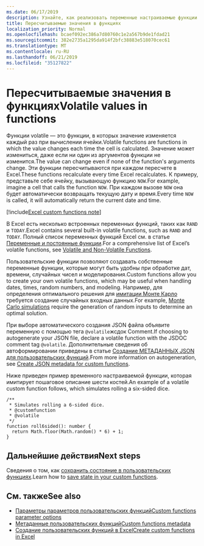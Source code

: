 ```yaml
---
ms.date: 06/17/2019
description: Узнайте, как реализовать переменные настраиваемые функции потоковой и автономной работы.
title: Пересчитываемые значения в функциях
localization_priority: Normal
ms.openlocfilehash: bcaef092ec386a7d80760c1e2a567b9de1fdad21
ms.sourcegitcommit: 382e2735a1295da914f2bfc38883e518070cec61
ms.translationtype: MT
ms.contentlocale: ru-RU
ms.lasthandoff: 06/21/2019
ms.locfileid: "35127822"
---
```

# <a name="volatile-values-in-functions"></a><span data-ttu-id="8383d-103">Пересчитываемые значения в функциях</span><span class="sxs-lookup"><span data-stu-id="8383d-103">Volatile values in functions</span></span>

<span data-ttu-id="8383d-104">Функции volatile — это функции, в которых значение изменяется каждый раз при вычислении ячейки.</span><span class="sxs-lookup"><span data-stu-id="8383d-104">Volatile functions are functions in which the value changes each time the cell is calculated.</span></span> <span data-ttu-id="8383d-105">Значение может измениться, даже если ни один из аргументов функции не изменится.</span><span class="sxs-lookup"><span data-stu-id="8383d-105">The value can change even if none of the function's arguments change.</span></span> <span data-ttu-id="8383d-106">Эти функции пересчитываются при каждом пересчете в Excel.</span><span class="sxs-lookup"><span data-stu-id="8383d-106">These functions recalculate every time Excel recalculates.</span></span> <span data-ttu-id="8383d-107">К примеру, представьте себе ячейку, вызывающую функцию `NOW`.</span><span class="sxs-lookup"><span data-stu-id="8383d-107">For example, imagine a cell that calls the function `NOW`.</span></span> <span data-ttu-id="8383d-108">При каждом вызове `NOW` она будет автоматически возвращать текущую дату и время.</span><span class="sxs-lookup"><span data-stu-id="8383d-108">Every time `NOW` is called, it will automatically return the current date and time.</span></span>

[!include[Excel custom functions note](../includes/excel-custom-functions-note.md)]

<span data-ttu-id="8383d-109">В Excel есть несколько встроенных переменных функций, таких как `RAND` и `TODAY`.</span><span class="sxs-lookup"><span data-stu-id="8383d-109">Excel contains several built-in volatile functions, such as `RAND` and `TODAY`.</span></span> <span data-ttu-id="8383d-110">Полный список переменных функций Excel см. в статье [Переменные и постоянные функции](/office/client-developer/excel/excel-recalculation#volatile-and-non-volatile-functions).</span><span class="sxs-lookup"><span data-stu-id="8383d-110">For a comprehensive list of Excel’s volatile functions, see [Volatile and Non-Volatile Functions](/office/client-developer/excel/excel-recalculation#volatile-and-non-volatile-functions).</span></span>

<span data-ttu-id="8383d-111">Пользовательские функции позволяют создавать собственные переменные функции, которые могут быть удобны при обработке дат, времени, случайных чисел и моделирования.</span><span class="sxs-lookup"><span data-stu-id="8383d-111">Custom functions allow you to create your own volatile functions, which may be useful when handling dates, times, random numbers, and modeling.</span></span> <span data-ttu-id="8383d-112">Например, для определения оптимального решения для [имитации Монте Карло](https://en.wikipedia.org/wiki/Monte_Carlo_method) требуется создание случайных входных данных.</span><span class="sxs-lookup"><span data-stu-id="8383d-112">For example, [Monte Carlo simulations](https://en.wikipedia.org/wiki/Monte_Carlo_method) require the generation of random inputs to determine an optimal solution.</span></span>

<span data-ttu-id="8383d-113">При выборе автоматического создания JSON файла объявите переменную с помощью тега `@volatile`жсдок Comment.</span><span class="sxs-lookup"><span data-stu-id="8383d-113">If choosing to autogenerate your JSON file, declare a volatile function with the JSDOC comment tag `@volatile`.</span></span> <span data-ttu-id="8383d-114">Дополнительные сведения об автоформировании приведены в статье [Создание МЕТАДАННЫХ JSON для пользовательских функций](custom-functions-json-autogeneration.md).</span><span class="sxs-lookup"><span data-stu-id="8383d-114">From more information on autogeneration, see [Create JSON metadata for custom functions](custom-functions-json-autogeneration.md).</span></span>

<span data-ttu-id="8383d-115">Ниже приведен пример временного настраиваемой функции, которая имитирует пошаговое описание шести костей.</span><span class="sxs-lookup"><span data-stu-id="8383d-115">An example of a volatile custom function follows, which simulates rolling a six-sided dice.</span></span>

```JS
/**
 * Simulates rolling a 6-sided dice.
 * @customfunction
 * @volatile
 */
function roll6sided(): number {
  return Math.floor(Math.random() * 6) + 1;
}
```

## <a name="next-steps"></a><span data-ttu-id="8383d-116">Дальнейшие действия</span><span class="sxs-lookup"><span data-stu-id="8383d-116">Next steps</span></span>
<span data-ttu-id="8383d-117">Сведения о том, как [сохранить состояние в пользовательских функциях](custom-functions-save-state.md).</span><span class="sxs-lookup"><span data-stu-id="8383d-117">Learn how to [save state in your custom functions](custom-functions-save-state.md).</span></span>

## <a name="see-also"></a><span data-ttu-id="8383d-118">См. также</span><span class="sxs-lookup"><span data-stu-id="8383d-118">See also</span></span>

* [<span data-ttu-id="8383d-119">Параметры параметров пользовательских функций</span><span class="sxs-lookup"><span data-stu-id="8383d-119">Custom functions parameter options</span></span>](custom-functions-parameter-options.md)
* [<span data-ttu-id="8383d-120">Метаданные пользовательских функций</span><span class="sxs-lookup"><span data-stu-id="8383d-120">Custom functions metadata</span></span>](custom-functions-json.md)
* [<span data-ttu-id="8383d-121">Создание пользовательских функций в Excel</span><span class="sxs-lookup"><span data-stu-id="8383d-121">Create custom functions in Excel</span></span>](custom-functions-overview.md)

